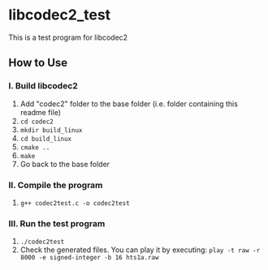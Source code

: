 # libcodec2_test
This is a test program for libcodec2

## How to Use
### I. Build libcodec2
1. Add "codec2" folder to the base folder (i.e. folder containing this readme file)
2. `cd codec2`
3. `mkdir build_linux`
4. `cd build_linux`
5. `cmake ..`
6. `make`
7. Go back to the base folder

### II. Compile the program
1. `g++ codec2test.c -o codec2test`

### III. Run the test program
1. `./codec2test`
2. Check the generated files. You can play it by executing: 
   `play -t raw -r 8000 -e signed-integer -b 16 hts1a.raw`

